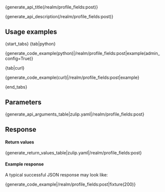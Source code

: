 {generate_api_title(/realm/profile_fields:post)}

{generate_api_description(/realm/profile_fields:post)}

## Usage examples

{start_tabs}
{tab|python}

{generate_code_example(python)|/realm/profile_fields:post|example(admin_config=True)}

{tab|curl}

{generate_code_example(curl)|/realm/profile_fields:post|example}

{end_tabs}

## Parameters

{generate_api_arguments_table|zulip.yaml|/realm/profile_fields:post}

## Response

#### Return values

{generate_return_values_table|zulip.yaml|/realm/profile_fields:post}

#### Example response

A typical successful JSON response may look like:

{generate_code_example|/realm/profile_fields:post|fixture(200)}
